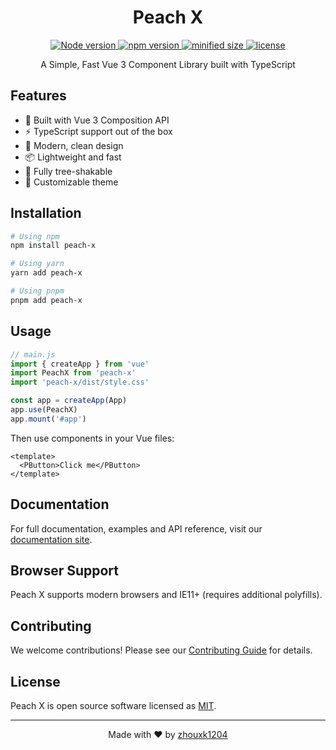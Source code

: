 <h1 align="center">Peach X</h1>
<p align="center">
  <a href="https://github.com/zhouxk1204/peach-x">
    <img src="https://img.shields.io/badge/node-%3E%3D18-47c219" alt="Node version" />
    <img src="https://img.shields.io/npm/v/peach-x" alt="npm version" />
    <img src="https://img.shields.io/bundlephobia/min/peach-x" alt="minified size" />
    <img src="https://img.shields.io/npm/l/peach-x" alt="license" />
  </a>
</p>

<p align="center">
  A Simple, Fast Vue 3 Component Library built with TypeScript
</p>

## Features

- 🚀 Built with Vue 3 Composition API
- ⚡ TypeScript support out of the box
- 🌈 Modern, clean design
- 📦 Lightweight and fast
- 🔧 Fully tree-shakable
- 🎨 Customizable theme

## Installation

```bash
# Using npm
npm install peach-x

# Using yarn
yarn add peach-x

# Using pnpm
pnpm add peach-x
```

## Usage

```javascript
// main.js
import { createApp } from 'vue'
import PeachX from 'peach-x'
import 'peach-x/dist/style.css'

const app = createApp(App)
app.use(PeachX)
app.mount('#app')
```

Then use components in your Vue files:

```vue
<template>
  <PButton>Click me</PButton>
</template>
```

## Documentation

For full documentation, examples and API reference, visit our [documentation site](https://peach-x-docs.example.com).

## Browser Support

Peach X supports modern browsers and IE11+ (requires additional polyfills).

## Contributing

We welcome contributions! Please see our [Contributing Guide](CONTRIBUTING.md) for details.

## License

Peach X is open source software licensed as [MIT](https://opensource.org/licenses/MIT).

---

<p align="center">
Made with ❤️ by <a href="https://github.com/zhouxk1204">zhouxk1204</a>
</p>
